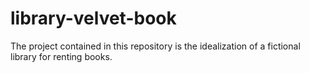 # library-velvet-book
The project contained in this repository is the idealization of a fictional library for renting books.
